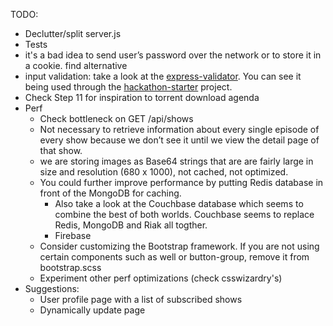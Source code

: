 TODO:

* Declutter/split server.js
* Tests
* it's a bad idea to send user’s password over the network or to store it in a cookie. find alternative
* input validation: take a look at the [express-validator](https://github.com/ctavan/express-validator). You can see it being used through the [hackathon-starter](https://github.com/sahat/hackathon-starter) project.
* Check Step 11 for inspiration to torrent download agenda
* Perf
  * Check bottleneck on GET /api/shows
  * Not necessary to retrieve information about every single episode of every show because we don’t see it until we view the detail page of that show.
  * we are storing images as Base64 strings that are are fairly large in size and resolution (680 x 1000), not cached, not optimized.
  * You could further improve performance by putting Redis database in front of the MongoDB for caching.
    * Also take a look at the Couchbase database which seems to combine the best of both worlds. Couchbase seems to replace Redis, MongoDB and Riak all togther.
    * Firebase
  * Consider customizing the Bootstrap framework. If you are not using certain components such as well or button-group, remove it from bootstrap.scss
  * Experiment other perf optimizations (check csswizardry's)
* Suggestions:
  * User profile page with a list of subscribed shows
  * Dynamically update page <title> on each route
  * Create a personalized calendar view with subscribed shows
  * Create a calendar view that displays every show (time, date, network, episode overview)
  * Display a show’s episodes in Bootstrap Tabs, grouped by seasons
  * Text message notifications
  * Customizable alert time (2 hours in advance, 1 day in advance, etc.)
  * Add an admin role; only admins can add new TV shows
  * Display Twitter feed for each TV show
  * Create an AngularJS service for fetching and displaying latest news and gossip about a TV show
  * Resize thumbnails via [sharp](https://github.com/lovell/sharp) and optimize via [gulp-imagemin](https://www.npmjs.org/package/gulp-imagemin) then upload to Amazon S3
  * Add Redis database as a caching layer
  * Explore token-based authentication
  * https://medium.com/@luisvieira_gmr/html5-prefetch-1e54f6dda15d
